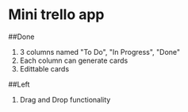 # Mini trello app

##Done
1. 3 columns named "To Do", "In Progress", "Done"
2. Each column can generate cards
3. Edittable cards

##Left
1. Drag and Drop functionality
